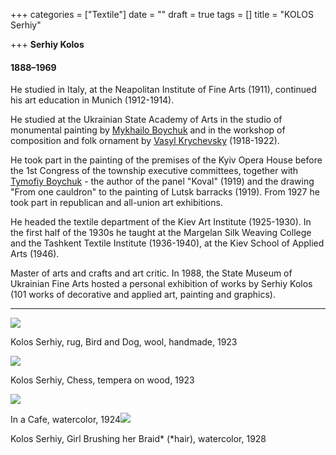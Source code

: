 +++
categories = ["Textile"]
date = ""
draft = true
tags = []
title = "KOLOS Serhiy"

+++
**Serhiy Kolos**

#### 1888–1969

He studied in Italy, at the Neapolitan Institute of Fine Arts (1911), continued his art education in Munich (1912-1914).

He studied at the Ukrainian State Academy of Arts in the studio of monumental painting by [Mykhailo Boychuk](http://uartlib.org/ukrayinski-hudozhniki/boychuk-mihaylo/) and in the workshop of composition and folk ornament by [Vasyl Krychevsky](http://uartlib.org/ukrayinski-hudozhniki/krichevskiy-vasil/) (1918-1922).

He took part in the painting of the premises of the Kyiv Opera House before the 1st Congress of the township executive committees, together with [Tymofiy Boychuk](http://uartlib.org/ukrayinski-hudozhniki/boychuk-timko/) - the author of the panel "Koval" (1919) and the drawing "From one cauldron" to the painting of Lutsk barracks (1919). From 1927 he took part in republican and all-union art exhibitions.

He headed the textile department of the Kiev Art Institute (1925-1930). In the first half of the 1930s he taught at the Margelan Silk Weaving College and the Tashkent Textile Institute (1936-1940), at the Kiev School of Applied Arts (1946).

Master of arts and crafts and art critic. In 1988, the State Museum of Ukrainian Fine Arts hosted a personal exhibition of works by Serhiy Kolos (101 works of decorative and applied art, painting and graphics).

***

**![](https://res.cloudinary.com/dfmbidsgr/image/upload/kolos-rug-bird-and-dog-1923-wool-handmade.jpg)**

Kolos Serhiy,  rug,  Bird and Dog, wool,  handmade, 1923 

![](https://res.cloudinary.com/dfmbidsgr/image/upload/hra-v-shashky.jpg)

Kolos Serhiy, Chess, tempera on wood, 1923

![](https://res.cloudinary.com/dfmbidsgr/image/upload/in-cafe-1924-watercolour.jpg)

In a Cafe, watercolor, 1924![](https://res.cloudinary.com/dfmbidsgr/image/upload/1928-girl-brushing-her-hair.jpg)

Kolos Serhiy,  Girl Brushing her Braid* (*hair), watercolor, 1928